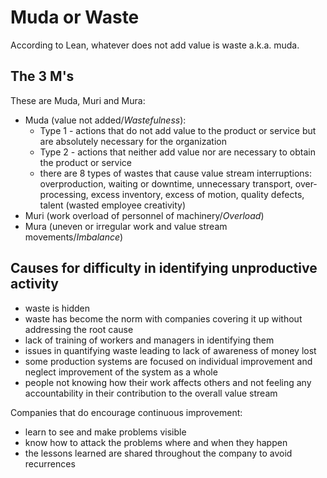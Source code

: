 # Muda or Waste
According to Lean, whatever does not add value is waste a.k.a. muda.

## The 3 M's
These are Muda, Muri and Mura:
- Muda (value not added/*Wastefulness*):
    - Type 1 - actions that do not add value to the product or service but are absolutely necessary for the organization
    - Type 2 - actions that neither add value nor are necessary to obtain the product or service
    - there are 8 types of wastes that cause value stream interruptions: overproduction, waiting or downtime, unnecessary transport, over-processing, excess inventory, excess of motion, quality defects, talent (wasted employee creativity)
- Muri (work overload of personnel of machinery/*Overload*)
- Mura (uneven or irregular work and value stream movements/*Imbalance*)

## Causes for difficulty in identifying unproductive activity
- waste is hidden
- waste has become the norm with companies covering it up without addressing the root cause
- lack of training of workers and managers in identifying them
- issues in quantifying waste leading to lack of awareness of money lost
- some production systems are focused on individual improvement and neglect improvement of the system as a whole
- people not knowing how their work affects others and not feeling any accountability in their contribution to the overall value stream

Companies that do encourage continuous improvement:
- learn to see and make problems visible
- know how to attack the problems where and when they happen
- the lessons learned are shared throughout the company to avoid recurrences
